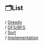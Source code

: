 ## 🗂List

/ [Greedy](./Greedy)<br>
/ [DFS/BFS](./DFS_BFS)<br>
/ [Sort](./Sort)<br>
/ [Implementation](./Implementation)<br>

